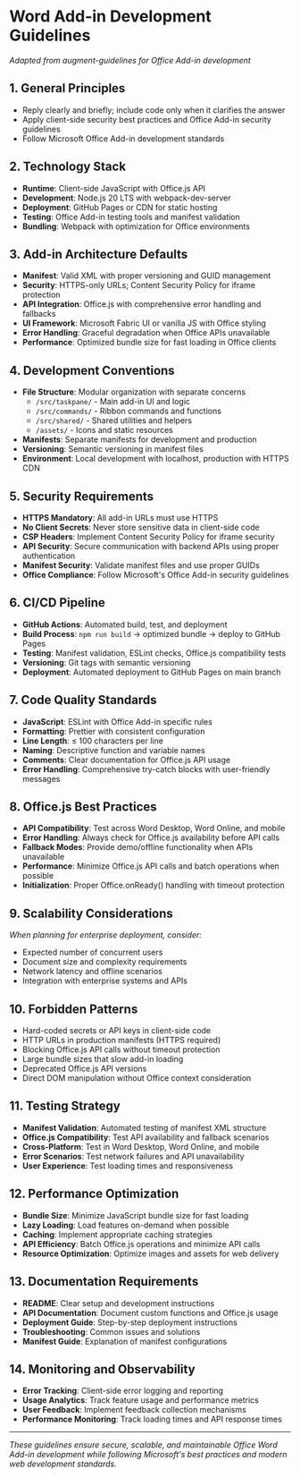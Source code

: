 # Word Add-in Development Guidelines
*Adapted from augment-guidelines for Office Add-in development*

## 1. General Principles
- Reply clearly and briefly; include code only when it clarifies the answer
- Apply client-side security best practices and Office Add-in security guidelines
- Follow Microsoft Office Add-in development standards

## 2. Technology Stack
- **Runtime**: Client-side JavaScript with Office.js API
- **Development**: Node.js 20 LTS with webpack-dev-server
- **Deployment**: GitHub Pages or CDN for static hosting
- **Testing**: Office Add-in testing tools and manifest validation
- **Bundling**: Webpack with optimization for Office environments

## 3. Add-in Architecture Defaults
- **Manifest**: Valid XML with proper versioning and GUID management
- **Security**: HTTPS-only URLs; Content Security Policy for iframe protection
- **API Integration**: Office.js with comprehensive error handling and fallbacks
- **UI Framework**: Microsoft Fabric UI or vanilla JS with Office styling
- **Error Handling**: Graceful degradation when Office APIs unavailable
- **Performance**: Optimized bundle size for fast loading in Office clients

## 4. Development Conventions
- **File Structure**: Modular organization with separate concerns
  - `/src/taskpane/` - Main add-in UI and logic
  - `/src/commands/` - Ribbon commands and functions
  - `/src/shared/` - Shared utilities and helpers
  - `/assets/` - Icons and static resources
- **Manifests**: Separate manifests for development and production
- **Versioning**: Semantic versioning in manifest files
- **Environment**: Local development with localhost, production with HTTPS CDN

## 5. Security Requirements
- **HTTPS Mandatory**: All add-in URLs must use HTTPS
- **No Client Secrets**: Never store sensitive data in client-side code
- **CSP Headers**: Implement Content Security Policy for iframe security
- **API Security**: Secure communication with backend APIs using proper authentication
- **Manifest Security**: Validate manifest files and use proper GUIDs
- **Office Compliance**: Follow Microsoft's Office Add-in security guidelines

## 6. CI/CD Pipeline
- **GitHub Actions**: Automated build, test, and deployment
- **Build Process**: `npm run build` → optimized bundle → deploy to GitHub Pages
- **Testing**: Manifest validation, ESLint checks, Office.js compatibility tests
- **Versioning**: Git tags with semantic versioning
- **Deployment**: Automated deployment to GitHub Pages on main branch

## 7. Code Quality Standards
- **JavaScript**: ESLint with Office Add-in specific rules
- **Formatting**: Prettier with consistent configuration
- **Line Length**: ≤ 100 characters per line
- **Naming**: Descriptive function and variable names
- **Comments**: Clear documentation for Office.js API usage
- **Error Handling**: Comprehensive try-catch blocks with user-friendly messages

## 8. Office.js Best Practices
- **API Compatibility**: Test across Word Desktop, Word Online, and mobile
- **Error Handling**: Always check for Office.js availability before API calls
- **Fallback Modes**: Provide demo/offline functionality when APIs unavailable
- **Performance**: Minimize Office.js API calls and batch operations when possible
- **Initialization**: Proper Office.onReady() handling with timeout protection

## 9. Scalability Considerations
*When planning for enterprise deployment, consider:*
- Expected number of concurrent users
- Document size and complexity requirements
- Network latency and offline scenarios
- Integration with enterprise systems and APIs

## 10. Forbidden Patterns
- Hard-coded secrets or API keys in client-side code
- HTTP URLs in production manifests (HTTPS required)
- Blocking Office.js API calls without timeout protection
- Large bundle sizes that slow add-in loading
- Deprecated Office.js API versions
- Direct DOM manipulation without Office context consideration

## 11. Testing Strategy
- **Manifest Validation**: Automated testing of manifest XML structure
- **Office.js Compatibility**: Test API availability and fallback scenarios
- **Cross-Platform**: Test in Word Desktop, Word Online, and mobile
- **Error Scenarios**: Test network failures and API unavailability
- **User Experience**: Test loading times and responsiveness

## 12. Performance Optimization
- **Bundle Size**: Minimize JavaScript bundle size for fast loading
- **Lazy Loading**: Load features on-demand when possible
- **Caching**: Implement appropriate caching strategies
- **API Efficiency**: Batch Office.js operations and minimize API calls
- **Resource Optimization**: Optimize images and assets for web delivery

## 13. Documentation Requirements
- **README**: Clear setup and development instructions
- **API Documentation**: Document custom functions and Office.js usage
- **Deployment Guide**: Step-by-step deployment instructions
- **Troubleshooting**: Common issues and solutions
- **Manifest Guide**: Explanation of manifest configurations

## 14. Monitoring and Observability
- **Error Tracking**: Client-side error logging and reporting
- **Usage Analytics**: Track feature usage and performance metrics
- **User Feedback**: Implement feedback collection mechanisms
- **Performance Monitoring**: Track loading times and API response times

---

*These guidelines ensure secure, scalable, and maintainable Office Word Add-in development while following Microsoft's best practices and modern web development standards.*

